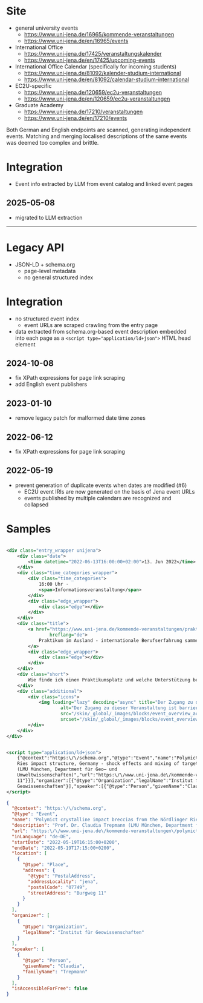 # Site

* general university events
    * https://www.uni-jena.de/16965/kommende-veranstaltungen
    * https://www.uni-jena.de/en/16965/events
* International Office
    * https://www.uni-jena.de/17425/veranstaltungskalender
    * https://www.uni-jena.de/en/17425/upcoming-events
* International Office Calendar (specifically for incoming students)
    * https://www.uni-jena.de/81092/kalender-studium-international
    * https://www.uni-jena.de/en/81092/calendar-studium-international
* EC2U-specific
    * https://www.uni-jena.de/120659/ec2u-veranstaltungen
    * https://www.uni-jena.de/en/120659/ec2u-veranstaltungen
* Graduate Academy
    * https://www.uni-jena.de/17210/veranstaltungen
    * https://www.uni-jena.de/en/17210/events

Both German and English endpoints are scanned, generating independent events. Matching and merging localised
descriptions of the same events was deemed too complex and brittle.

# Integration

* Event info extracted by LLM from event catalog and linked event pages

## 2025-05-08

* migrated to LLM extraction

---

# Legacy API

* JSON-LD + schema.org
    * page-level metadata
    * no general structured index

# Integration

* no structured event index
    * event URLs are scraped crawling from the entry page
* data extracted from schema.org-based event description embedded into each page as
  a `<script type="application/ld+json">` HTML head element

## 2024-10-08

* fix XPath expressions for page link scraping
* add English event publishers

## 2023-01-10

* remove legacy patch for malformed date time zones

## 2022-06-12

* fix XPath expressions for page link scraping

## 2022-05-19

* prevent generation of duplicate events when dates are modified (#6)
    * EC2U event IRIs are now generated on the basis of Jena event URLs
    * events published by multiple calendars are recognized and collapsed

# Samples

```xml

<div class="entry_wrapper unijena">
    <div class="date">
        <time datetime="2022-06-13T16:00:00+02:00">13. Jun 2022</time>
    </div>
    <div class="time_categories_wrapper">
        <div class="time_categories">
            16:00 Uhr ·
            <span>Informationsveranstaltung</span>
        </div>
        <div class="edge_wrapper">
            <div class="edge"></div>
        </div>
    </div>
    <div class="title">
        <a href="https://www.uni-jena.de/kommende-veranstaltungen/praktikum-im-ausland-eu-praktikum-thueringen"
                hreflang="de">
            Praktikum im Ausland - internationale Berufserfahrung sammeln
        </a>
        <div class="edge_wrapper">
            <div class="edge"></div>
        </div>
    </div>
    <div class="short">
        Wie finde ich einen Praktikumsplatz und welche Unterstützung bekomme ich?
    </div>
    <div class="additional">
        <div class="icons">
            <img loading="lazy" decoding="async" title="Der Zugang zu dieser Veranstaltung ist barrierefrei."
                    alt="Der Zugang zu dieser Veranstaltung ist barrierefrei."
                    src="/skin/_global/_images/blocks/event_overview_accessible.png"
                    srcset="/skin/_global/_images/blocks/event_overview_accessible.svg">
        </div>
    </div>
</div>
```

```xml

<script type="application/ld+json">
    {"@context":"https:\/\/schema.org","@type":"Event","name":"Polymict crystalline impact breccias from the Nördlinger
    Ries impact structure, Germany - shock effects and mixing of target rocks","description":"Prof. Dr. Claudia Trepmann
    (LMU München, Department für Geo– und
    Umweltwissenschaften)","url":"https:\/\/www.uni-jena.de\/kommende-veranstaltungen\/polymict-crystalline-impact-breccias-from-the-noerdlinger-ries-impact-structure-germany-shock-effects-and-mixing-of-target-rocks","inLanguage":"de-DE","startDate":"2022-05-19T16:15:00+0200","endDate":"2022-05-19T17:15:00+0200","location":[{"@type":"Place","address":{"@type":"PostalAddress","addressLocality":"jena","postalCode":"07749","streetAddress":"Burgweg
    11"}}],"organizer":[{"@type":"Organization","legalName":"Institut für
    Geowissenschaften"}],"speaker":[{"@type":"Person","givenName":"Claudia","familyName":"Trepmann"}],"isAccessibleForFree":false}
</script>
```

```json
{
  "@context": "https:\/\/schema.org",
  "@type": "Event",
  "name": "Polymict crystalline impact breccias from the Nördlinger Ries impact structure, Germany - shock effects and mixing of target rocks",
  "description": "Prof. Dr. Claudia Trepmann (LMU München, Department für Geo– und Umweltwissenschaften)",
  "url": "https:\/\/www.uni-jena.de\/kommende-veranstaltungen\/polymict-crystalline-impact-breccias-from-the-noerdlinger-ries-impact-structure-germany-shock-effects-and-mixing-of-target-rocks",
  "inLanguage": "de-DE",
  "startDate": "2022-05-19T16:15:00+0200",
  "endDate": "2022-05-19T17:15:00+0200",
  "location": [
    {
      "@type": "Place",
      "address": {
        "@type": "PostalAddress",
        "addressLocality": "jena",
        "postalCode": "07749",
        "streetAddress": "Burgweg 11"
      }
    }
  ],
  "organizer": [
    {
      "@type": "Organization",
      "legalName": "Institut für Geowissenschaften"
    }
  ],
  "speaker": [
    {
      "@type": "Person",
      "givenName": "Claudia",
      "familyName": "Trepmann"
    }
  ],
  "isAccessibleForFree": false
}
```

